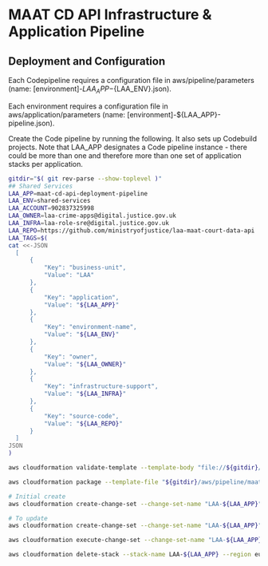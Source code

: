 # MAAT CD API Infrastructure & Application Pipeline

## Deployment and Configuration

Each Codepipeline requires a configuration file in aws/pipeline/parameters (name: [environment]-${LAA_APP}-${LAA_ENV}.json).

Each environment requires a configuration file in aws/application/parameters (name: [environment]-${LAA_APP}-pipeline.json).

Create the Code pipeline by running the following. It also sets up Codebuild projects. Note that LAA_APP designates a Code pipeline instance - there could be more than one and therefore more than one set of application stacks per application.

```sh
gitdir="$( git rev-parse --show-toplevel )"
## Shared Services
LAA_APP=maat-cd-api-deployment-pipeline
LAA_ENV=shared-services
LAA_ACCOUNT=902837325998
LAA_OWNER=laa-crime-apps@digital.justice.gov.uk
LAA_INFRA=laa-role-sre@digital.justice.gov.uk
LAA_REPO=https://github.com/ministryofjustice/laa-maat-court-data-api
LAA_TAGS=$(
cat <<-JSON
  [
      {
          "Key": "business-unit",
          "Value": "LAA"
      },
      {
          "Key": "application",
          "Value": "${LAA_APP}"
      },
      {
          "Key": "environment-name",
          "Value": "${LAA_ENV}"
      },
      {
          "Key": "owner",
          "Value": "${LAA_OWNER}"
      },
      {
          "Key": "infrastructure-support",
          "Value": "${LAA_INFRA}"
      },
      {
          "Key": "source-code",
          "Value": "${LAA_REPO}"
      }
  ]
JSON
)

aws cloudformation validate-template --template-body "file://${gitdir}/aws/pipeline/maat-cd-api-deployment-pipeline.template" --profile "laa-${LAA_ENV}-lz"

aws cloudformation package --template-file "${gitdir}/aws/pipeline/maat-cd-api-deployment-pipeline.template" --s3-bucket "laa-cfn-${LAA_ACCOUNT}-eu-west-2" --s3-prefix "${LAA_APP}/${LAA_ENV}" --output-template-file "${gitdir}/aws/pipeline/${LAA_APP}.packaged" --profile "laa-${LAA_ENV}-lz"

# Initial create
aws cloudformation create-change-set --change-set-name "LAA-${LAA_APP}" --stack-name "LAA-${LAA_APP}" --template-body "file://${gitdir}/aws/pipeline/${LAA_APP}.packaged" --parameters "file://${gitdir}/aws/pipeline/parameters/${LAA_APP}-shared-services.json" --tags "${LAA_TAGS}" --capabilities CAPABILITY_NAMED_IAM --region eu-west-2 --profile "laa-${LAA_ENV}-lz" --change-set-type CREATE

# To update
aws cloudformation create-change-set --change-set-name "LAA-${LAA_APP}" --stack-name "LAA-${LAA_APP}" --template-body "file://${gitdir}/aws/pipeline/${LAA_APP}.packaged" --parameters "file://${gitdir}/aws/pipeline/parameters/${LAA_APP}-shared-services.json" --tags "${LAA_TAGS}" --capabilities CAPABILITY_NAMED_IAM --region eu-west-2 --profile "laa-${LAA_ENV}-lz" --change-set-type UPDATE

aws cloudformation execute-change-set --change-set-name "LAA-${LAA_APP}" --stack-name "LAA-${LAA_APP}" --region eu-west-2 --profile "laa-${LAA_ENV}-lz"

aws cloudformation delete-stack --stack-name LAA-${LAA_APP} --region eu-west-2 --profile laa-${LAA_ENV}-lz
```
